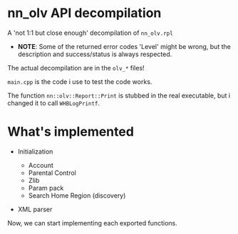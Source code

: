 # nn_olv API decompilation

A 'not 1:1 but close enough' decompilation of `nn_olv.rpl`

- **NOTE**: Some of the returned error codes 'Level' might be wrong, but the description and success/status is always respected.

The actual decompilation are in the `olv_*` files!

`main.cpp` is the code i use to test the code works.

The function `nn::olv::Report::Print` is stubbed in the real executable, but i changed it to call `WHBLogPrintf`.

# What's implemented

- Initialization

  - Account
  - Parental Control
  - Zlib
  - Param pack
  - Search Home Region (discovery)

- XML parser

Now, we can start implementing each exported functions.
